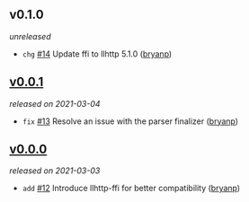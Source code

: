 ## v0.1.0

*unreleased*

  * `chg` [#14](https://github.com/metabahn/llhttp/pull/14) Update ffi to llhttp 5.1.0 ([bryanp](https://github.com/bryanp))

## [v0.0.1](https://github.com/metabahn/llhttp/releases/tag/2021-03-04)

*released on 2021-03-04*

  * `fix` [#13](https://github.com/metabahn/llhttp/pull/13) Resolve an issue with the parser finalizer ([bryanp](https://github.com/bryanp))

## [v0.0.0](https://github.com/metabahn/llhttp/releases/tag/2021-03-03)

*released on 2021-03-03*

  * `add` [#12](https://github.com/metabahn/llhttp/pull/12) Introduce llhttp-ffi for better compatibility ([bryanp](https://github.com/bryanp))


